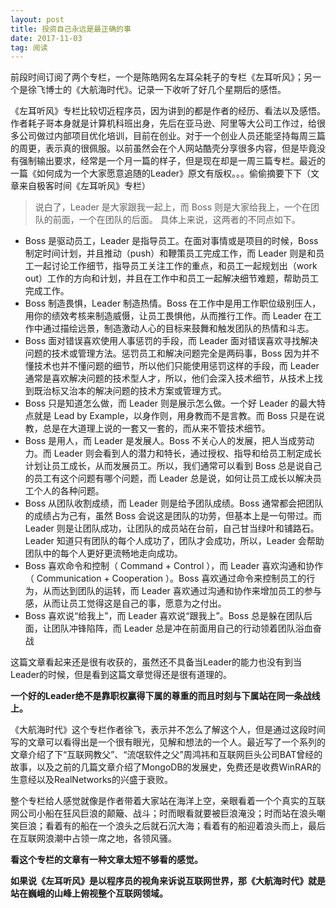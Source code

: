 ```yaml
---
layout: post
title: 投资自己永远是最正确的事
date: 2017-11-03
tag: 阅读
---
```


前段时间订阅了两个专栏，一个是陈皓网名左耳朵耗子的专栏《左耳听风》；另一个是徐飞博士的《大航海时代》。记录一下收听了好几个星期后的感悟。

《左耳听风》专栏比较切近程序员，因为讲到的都是作者的经历、看法以及感悟。作者耗子哥本身就是计算机科班出身，先后在亚马逊、阿里等大公司工作过，给很多公司做过内部项目优化培训，目前在创业。对于一个创业人员还能坚持每周三篇的周更，表示真的很佩服。以前虽然会在个人网站酷壳分享很多内容，但是毕竟没有强制输出要求，经常是一个月一篇的样子，但是现在却是一周三篇专栏。最近的一篇《如何成为一个大家愿意追随的Leader》原文有版权。。。偷偷摘要下下（文章来自极客时间《左耳听风》专栏）

>说白了，Leader 是大家跟我一起上，而 Boss 则是大家给我上，一个在团队的前面，一个在团队的后面。
具体上来说，这两者的不同点如下。
- Boss 是驱动员工，Leader 是指导员工。在面对事情或是项目的时候，Boss 制定时间计划，并且推动（push）和鞭策员工完成工作，而 Leader 则是和员工一起讨论工作细节，指导员工关注工作的重点，和员工一起规划出（work out）工作的方向和计划，并且在工作中和员工一起解决细节难题，帮助员工完成工作。
- Boss 制造畏惧，Leader 制造热情。Boss 在工作中是用工作职位级别压人，用你的绩效考核来制造威慑，让员工畏惧他，从而推行工作。而 Leader 在工作中通过描绘远景，制造激动人心的目标来鼓舞和触发团队的热情和斗志。
- Boss 面对错误喜欢使用人事惩罚的手段，而 Leader 面对错误喜欢寻找解决问题的技术或管理方法。惩罚员工和解决问题完全是两码事，Boss 因为并不懂技术也并不懂问题的细节，所以他们只能使用惩罚这样的手段，而 Leader 通常是喜欢解决问题的技术型人才，所以，他们会深入技术细节，从技术上找到既治标又治本的解决问题的技术方案或管理方式。
- Boss 只是知道怎么做，而 Leader 则是展示怎么做。一个好 Leader 的最大特点就是 Lead by Example，以身作则，用身教而不是言教。而 Boss 只是在说教，总是在大道理上说的一套又一套的，而从来不管技术细节。
- Boss 是用人，而 Leader 是发展人。Boss 不关心人的发展，把人当成劳动力。而 Leader 则会看到人的潜力和特长，通过授权、指导和给员工制定成长计划让员工成长，从而发展员工。所以，我们通常可以看到 Boss 总是说自己的员工有这个问题有哪个问题，而 Leader 总是说，如何让员工成长以解决员工个人的各种问题。
- Boss 从团队收割成绩，而 Leader 则是给予团队成绩。Boss 通常都会把团队的成绩占为己有，虽然 Boss 会说这是团队的功劳，但基本上是一句带过。而 Leader 则是让团队成功，让团队的成员站在台前，自己甘当绿叶和铺路石。Leader 知道只有团队的每个人成功了，团队才会成功，所以，Leader 会帮助团队中的每个人更好更流畅地走向成功。
- Boss 喜欢命令和控制（ Command + Control ），而 Leader 喜欢沟通和协作（ Communication + Cooperation ）。Boss 喜欢通过命令来控制员工的行为，从而达到团队的运转，而 Leader 喜欢通过沟通和协作来增加员工的参与感，从而让员工觉得这是自己的事，愿意为之付出。
- Boss 喜欢说“给我上”，而 Leader 喜欢说“跟我上”。Boss 总是躲在团队后面，让团队冲锋陷阵，而 Leader 总是冲在前面用自己的行动领着团队浴血奋战


这篇文章看起来还是很有收获的，虽然还不具备当Leader的能力也没有到当Leader的时候，但是看到这篇文章觉得还是很有道理的。

**一个好的Leader绝不是靠职权赢得下属的尊重的而且时刻与下属站在同一条战线上。**

《大航海时代》这个专栏作者徐飞，表示并不怎么了解这个人，但是通过这段时间写的文章可以看得出是一个很有眼光，见解和想法的一个人。最近写了一个系列的文章介绍了下“互联网教父”、“流氓软件之父”周鸿祎和互联网巨头公司BAT曾经的故事，以及之前的几篇文章介绍了MongoDB的发展史，免费还是收费WinRAR的生意经以及RealNetworks的兴盛于衰败。

整个专栏给人感觉就像是作者带着大家站在海洋上空，亲眼看着一个个真实的互联网公司小船在狂风巨浪的颠簸、战斗；时而眼看就要被巨浪淹没；时而站在浪头嘲笑巨浪；看着有的船在一个浪头之后就石沉大海；看着有的船迎着浪头而上，最后在互联网浪潮中占领一席之地，各领风骚。

**看这个专栏的文章有一种文章太短不够看的感觉。**

**如果说《左耳听风》是以程序员的视角来诉说互联网世界，那《大航海时代》就是站在巍峨的山峰上俯视整个互联网领域。**


